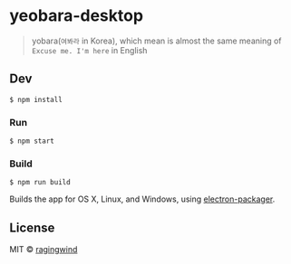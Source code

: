 # yeobara-desktop

> yobara(`여봐라` in Korea), which mean is almost the same meaning of `Excuse me. I'm here` in English


## Dev

```
$ npm install
```

### Run

```
$ npm start
```

### Build

```
$ npm run build
```

Builds the app for OS X, Linux, and Windows, using [electron-packager](https://github.com/maxogden/electron-packager).


## License

MIT © [ragingwind](http://ragingwind.md)
